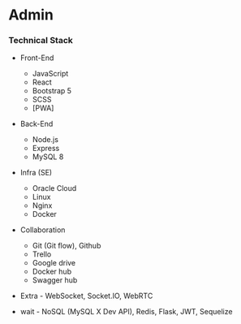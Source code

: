 # Admin

### Technical Stack

- Front-End

  - JavaScript
  - React
  - Bootstrap 5
  - SCSS
  - [PWA]

- Back-End

  - Node.js
  - Express
  - MySQL 8

- Infra (SE)

  - Oracle Cloud
  - Linux
  - Nginx
  - Docker

- Collaboration

  - Git (Git flow), Github
  - Trello
  - Google drive
  - Docker hub
  - Swagger hub

- Extra - WebSocket, Socket.IO, WebRTC

- wait - NoSQL (MySQL X Dev API), Redis, Flask, JWT, Sequelize
